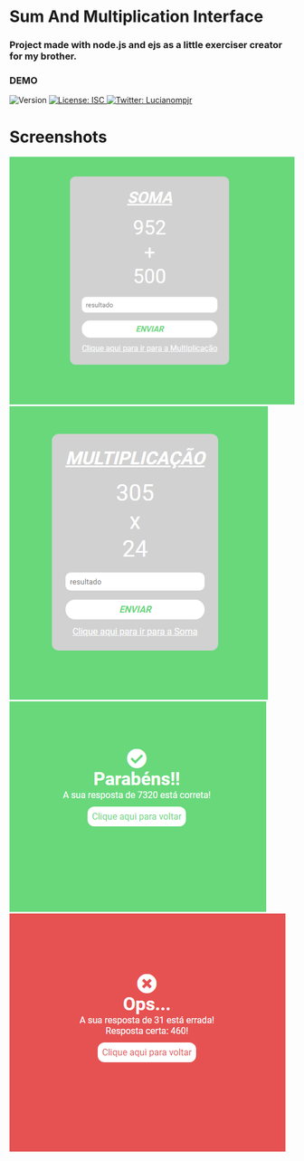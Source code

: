 # Sum And Multiplication Interface
### Project made with node.js and ejs as a little exerciser creator for my brother.
### DEMO 

<p>
  <img alt="Version" src="https://img.shields.io/badge/version-1.0.0-blue.svg?cacheSeconds=2592000" />
  <a href="#" target="_blank">
    <img alt="License: ISC" src="https://img.shields.io/badge/License-ISC-yellow.svg" />
  </a>
  <a href="https://twitter.com/Lucianompjr" target="_blank">
    <img alt="Twitter: Lucianompjr" src="https://img.shields.io/twitter/follow/Lucianompjr.svg?style=social" />
  </a>
</p>

# Screenshots

![Background](https://github.com/LucianoPierdona/Sum-and-Multiplication-Interface/blob/master/public/readme1.png)
![Background](https://github.com/LucianoPierdona/Sum-and-Multiplication-Interface/blob/master/public/readme2.png)
<br>
![Background](https://github.com/LucianoPierdona/Sum-and-Multiplication-Interface/blob/master/public/readme3.png)
<br>
![Background](https://github.com/LucianoPierdona/Sum-and-Multiplication-Interface/blob/master/public/readme4.png)

